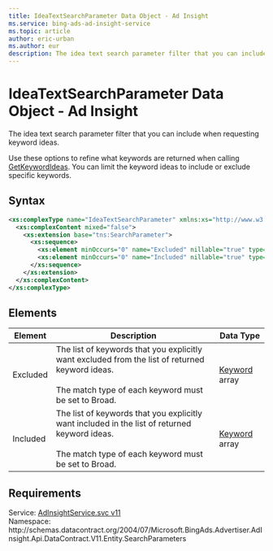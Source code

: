 ```yaml
---
title: IdeaTextSearchParameter Data Object - Ad Insight
ms.service: bing-ads-ad-insight-service
ms.topic: article
author: eric-urban
ms.author: eur
description: The idea text search parameter filter that you can include when requesting keyword ideas.
---
```

# IdeaTextSearchParameter Data Object - Ad Insight
The idea text search parameter filter that you can include when requesting keyword ideas.

Use these options to refine what keywords are returned when calling [GetKeywordIdeas](../ad-insight-service/getkeywordideas.md). You can limit the keyword ideas to include or exclude specific keywords. 

## Syntax
```xml
<xs:complexType name="IdeaTextSearchParameter" xmlns:xs="http://www.w3.org/2001/XMLSchema">
  <xs:complexContent mixed="false">
    <xs:extension base="tns:SearchParameter">
      <xs:sequence>
        <xs:element minOccurs="0" name="Excluded" nillable="true" type="q2:ArrayOfKeyword" xmlns:q2="http://schemas.datacontract.org/2004/07/Microsoft.BingAds.Advertiser.AdInsight.Api.DataContract.V11.Entity.Common" />
        <xs:element minOccurs="0" name="Included" nillable="true" type="q3:ArrayOfKeyword" xmlns:q3="http://schemas.datacontract.org/2004/07/Microsoft.BingAds.Advertiser.AdInsight.Api.DataContract.V11.Entity.Common" />
      </xs:sequence>
    </xs:extension>
  </xs:complexContent>
</xs:complexType>
```

## <a name="elements"></a>Elements

|Element|Description|Data Type|
|-----------|---------------|-------------|
|<a name="excluded"></a>Excluded|The list of keywords that you explicitly want excluded from the list of returned keyword ideas.<br/><br/>The match type of each keyword must be set to Broad.|[Keyword](keyword.md) array|
|<a name="included"></a>Included|The list of keywords that you explicitly want included in the list of returned keyword ideas.<br/><br/>The match type of each keyword must be set to Broad.|[Keyword](keyword.md) array|

## Requirements
Service: [AdInsightService.svc v11](https://adinsight.api.bingads.microsoft.com/Api/Advertiser/AdInsight/v11/AdInsightService.svc)  
Namespace: http\://schemas.datacontract.org/2004/07/Microsoft.BingAds.Advertiser.AdInsight.Api.DataContract.V11.Entity.SearchParameters  

